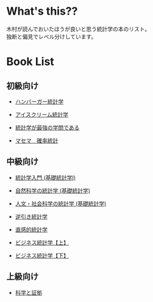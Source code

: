 # What's this??
木村が読んでおいたほうが良いと思う統計学の本のリスト。<br/>
独断と偏見でレベル分けしています。

# Book List
## 初級向け
- [ハンバーガー統計学](https://www.amazon.co.jp/%E7%B5%B1%E8%A8%88%E5%AD%A6%E3%81%8C%E3%82%8F%E3%81%8B%E3%82%8B-%E3%83%95%E3%82%A1%E3%83%BC%E3%82%B9%E3%83%88%E3%83%96%E3%83%83%E3%82%AF-%E5%90%91%E5%BE%8C-%E5%8D%83%E6%98%A5/dp/4774131903/ref=pd_sbs_14_1?_encoding=UTF8&pd_rd_i=4774131903&pd_rd_r=0eb6480b-e0cb-11e8-96cf-3535d755ff0e&pd_rd_w=SJ41v&pd_rd_wg=st4F5&pf_rd_i=desktop-dp-sims&pf_rd_m=AN1VRQENFRJN5&pf_rd_p=cda7018a-662b-401f-9c16-bd4ec317039e&pf_rd_r=AYE1ZR708WMD77SP8PKK&pf_rd_s=desktop-dp-sims&pf_rd_t=40701&psc=1&refRID=AYE1ZR708WMD77SP8PKK)

- [アイスクリーム統計学](https://www.amazon.co.jp/%E7%B5%B1%E8%A8%88%E5%AD%A6%E3%81%8C%E3%82%8F%E3%81%8B%E3%82%8B-%E3%80%90%E5%9B%9E%E5%B8%B0%E5%88%86%E6%9E%90%E3%83%BB%E5%9B%A0%E5%AD%90%E5%88%86%E6%9E%90%E7%B7%A8%E3%80%91-%E3%83%95%E3%82%A1%E3%83%BC%E3%82%B9%E3%83%88%E3%83%96%E3%83%83%E3%82%AF-%E5%90%91%E5%BE%8C-%E5%8D%83%E6%98%A5/dp/4774137073/ref=pd_bxgy_14_img_2?_encoding=UTF8&pd_rd_i=4774137073&pd_rd_r=2d62ea39-e0cb-11e8-815e-47d3513803cd&pd_rd_w=ZEw7m&pd_rd_wg=7fwww&pf_rd_i=desktop-dp-sims&pf_rd_m=AN1VRQENFRJN5&pf_rd_p=a4de75e6-d8f7-4a34-bd69-503ea4866e6c&pf_rd_r=BN2ZGHW793FDVNWEK31M&pf_rd_s=desktop-dp-sims&pf_rd_t=40701&psc=1&refRID=BN2ZGHW793FDVNWEK31M)

- [統計学が最強の学問である](https://www.amazon.co.jp/%E7%B5%B1%E8%A8%88%E5%AD%A6%E3%81%8C%E6%9C%80%E5%BC%B7%E3%81%AE%E5%AD%A6%E5%95%8F%E3%81%A7%E3%81%82%E3%82%8B-%E8%A5%BF%E5%86%85-%E5%95%93/dp/4478022216/ref=sr_1_1?s=books&ie=UTF8&qid=1541402440&sr=1-1&keywords=%E7%B5%B1%E8%A8%88%E5%AD%A6%E3%81%8C%E6%9C%80%E5%BC%B7%E3%81%AE%E5%AD%A6%E5%95%8F%E3%81%A7%E3%81%82%E3%82%8B)

- [マセマ　確率統計](https://www.amazon.co.jp/%E3%82%B9%E3%83%90%E3%83%A9%E3%82%B7%E3%82%AF%E5%AE%9F%E5%8A%9B%E3%81%8C%E3%81%A4%E3%81%8F%E3%81%A8%E8%A9%95%E5%88%A4%E3%81%AE%E7%A2%BA%E7%8E%87%E7%B5%B1%E8%A8%88%E3%82%AD%E3%83%A3%E3%83%B3%E3%83%91%E3%82%B9%E3%83%BB%E3%82%BC%E3%83%9F-%E5%A4%A7%E5%AD%A6%E6%95%B0%E5%AD%A6%E3%80%8C%E3%82%AD%E3%83%A3%E3%83%B3%E3%83%91%E3%82%B9%E3%83%BB%E3%82%BC%E3%83%9F%E3%80%8D%E3%82%B7%E3%83%AA%E3%83%BC%E3%82%BA-%E9%A6%AC%E5%A0%B4-%E6%95%AC%E4%B9%8B/dp/4944178212/ref=sr_1_59?s=books&ie=UTF8&qid=1541402841&sr=1-59&keywords=%E7%B5%B1%E8%A8%88%E5%AD%A6%E3%80%80%E7%A2%BA%E7%8E%87)

## 中級向け
- [統計学入門 (基礎統計学Ⅰ)](https://www.amazon.co.jp/%E7%B5%B1%E8%A8%88%E5%AD%A6%E5%85%A5%E9%96%80-%E5%9F%BA%E7%A4%8E%E7%B5%B1%E8%A8%88%E5%AD%A6%E2%85%A0-%E6%9D%B1%E4%BA%AC%E5%A4%A7%E5%AD%A6%E6%95%99%E9%A4%8A%E5%AD%A6%E9%83%A8%E7%B5%B1%E8%A8%88%E5%AD%A6%E6%95%99%E5%AE%A4/dp/4130420658)

- [自然科学の統計学 (基礎統計学)](https://www.amazon.co.jp/dp/4130420674/ref=sxbs_sxwds-stvp_3?pf_rd_m=AN1VRQENFRJN5&pf_rd_p=14895845-6b63-47e2-b967-96bf0ca66fcb&pd_rd_wg=NIReA&pf_rd_r=EH0B7P96JW3SVS259NGA&pf_rd_s=desktop-sx-bottom-slot&pf_rd_t=301&pd_rd_i=4130420674&pd_rd_w=oUjji&pf_rd_i=%E7%B5%B1%E8%A8%88%E5%AD%A6%E5%85%A5%E9%96%80&pd_rd_r=cf4d8e17-385b-4736-aea3-4bb7236d2758&ie=UTF8&qid=1541402169&sr=3)

- [人文・社会科学の統計学 (基礎統計学)](https://www.amazon.co.jp/%E4%BA%BA%E6%96%87%E3%83%BB%E7%A4%BE%E4%BC%9A%E7%A7%91%E5%AD%A6%E3%81%AE%E7%B5%B1%E8%A8%88%E5%AD%A6-%E5%9F%BA%E7%A4%8E%E7%B5%B1%E8%A8%88%E5%AD%A6-%E6%9D%B1%E4%BA%AC%E5%A4%A7%E5%AD%A6%E6%95%99%E9%A4%8A%E5%AD%A6%E9%83%A8%E7%B5%B1%E8%A8%88%E5%AD%A6%E6%95%99%E5%AE%A4/dp/4130420666/ref=pd_sbs_14_6?_encoding=UTF8&pd_rd_i=4130420666&pd_rd_r=c4cfac77-e0ca-11e8-96cf-3535d755ff0e&pd_rd_w=Ckr99&pd_rd_wg=IoxrU&pf_rd_i=desktop-dp-sims&pf_rd_m=AN1VRQENFRJN5&pf_rd_p=cda7018a-662b-401f-9c16-bd4ec317039e&pf_rd_r=FAXE527NVAETQ6SE7NGP&pf_rd_s=desktop-dp-sims&pf_rd_t=40701&psc=1&refRID=FAXE527NVAETQ6SE7NGP)

- [逆引き統計学](https://www.amazon.co.jp/%E3%80%8C%E9%80%86%E3%80%8D%E5%BC%95%E3%81%8D-%E7%B5%B1%E8%A8%88%E5%AD%A6-%E5%AE%9F%E8%B7%B5%E7%B5%B1%E8%A8%88%E3%83%86%E3%82%B9%E3%83%88-100-%E3%82%B4%E3%83%83%E3%83%91%E3%83%AB%E3%83%BB%E3%82%B1%E3%83%BC%E3%83%BB%E3%82%AB%E3%83%B3%E3%82%B8/dp/4062154773/ref=sr_1_1?s=books&ie=UTF8&qid=1541402474&sr=1-1&keywords=%E9%80%86%E5%BC%95%E3%81%8D%E7%B5%B1%E8%A8%88%E5%AD%A6)

- [直感的統計学](https://www.amazon.co.jp/%E7%9B%B4%E6%84%9F%E7%9A%84%E7%B5%B1%E8%A8%88%E5%AD%A6-%E5%90%89%E7%94%B0-%E8%80%95%E4%BD%9C/dp/4822245101)

- [ビジネス統計学【上】](https://www.amazon.co.jp/%E3%83%93%E3%82%B8%E3%83%8D%E3%82%B9%E7%B5%B1%E8%A8%88%E5%AD%A6%E3%80%90%E4%B8%8A%E3%80%91-%E3%82%A2%E3%83%9F%E3%83%BC%E3%83%AB%E3%83%BB%E3%82%A2%E3%82%AF%E3%82%BC%E3%83%AB/dp/4478470928/ref=sr_1_1?s=books&ie=UTF8&qid=1541402560&sr=1-1&keywords=%E7%B5%B1%E8%A8%88%E5%AD%A6%E3%80%80%E3%83%93%E3%82%B8%E3%83%8D%E3%82%B9)

- [ビジネス統計学【下】](https://www.amazon.co.jp/%E3%83%93%E3%82%B8%E3%83%8D%E3%82%B9%E7%B5%B1%E8%A8%88%E5%AD%A6%E3%80%90%E4%B8%8B%E3%80%91-%E3%82%A2%E3%83%9F%E3%83%BC%E3%83%AB%E3%83%BB%E3%82%A2%E3%82%AF%E3%82%BC%E3%83%AB/dp/4478470936/ref=sr_1_6?s=books&ie=UTF8&qid=1541402560&sr=1-6&keywords=%E7%B5%B1%E8%A8%88%E5%AD%A6%E3%80%80%E3%83%93%E3%82%B8%E3%83%8D%E3%82%B9)


## 上級向け
- [科学と証拠](https://www.amazon.co.jp/%E7%A7%91%E5%AD%A6%E3%81%A8%E8%A8%BC%E6%8B%A0%E2%80%95%E7%B5%B1%E8%A8%88%E3%81%AE%E5%93%B2%E5%AD%A6-%E5%85%A5%E9%96%80%E2%80%95-%E3%82%A8%E3%83%AA%E3%82%AA%E3%83%83%E3%83%88%E3%83%BB%E3%82%BD%E3%83%BC%E3%83%90%E3%83%BC/dp/4815807124/ref=sr_1_1?s=books&ie=UTF8&qid=1541402514&sr=1-1&keywords=%E7%B5%B1%E8%A8%88%E5%93%B2%E5%AD%A6)
